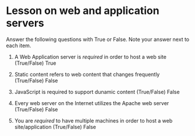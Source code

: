 # Lesson on web and application servers

Answer the following questions with True or False. Note your answer next to each item.


1. A Web Application server is *required* in order to host a web site (True/False) True

2. Static content refers to web content that changes frequently (True/False) False

3. JavaScript is required to support dunamic content (True/False) False

4. Every web server on the Internet utilizes the Apache web server (True/False) False

5. You are *required* to have multiple machines in order to host a web site/application (True/False) False
